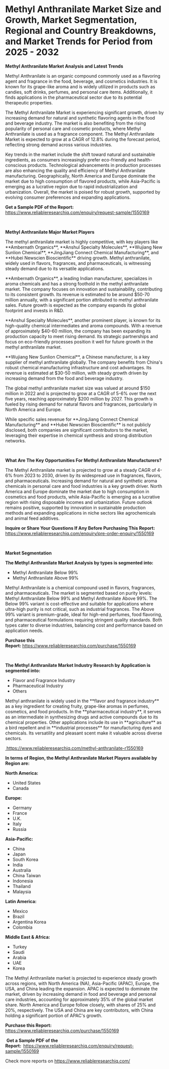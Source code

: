<p><h1>Methyl Anthranilate Market Size and Growth, Market Segmentation, Regional and Country Breakdowns, and Market Trends for Period from 2025 -  2032</h1></p><p><strong>Methyl Anthranilate Market Analysis and Latest Trends</strong></p>
<p><p>Methyl Anthranilate is an organic compound commonly used as a flavoring agent and fragrance in the food, beverage, and cosmetics industries. It is known for its grape-like aroma and is widely utilized in products such as candies, soft drinks, perfumes, and personal care items. Additionally, it finds applications in the pharmaceutical sector due to its potential therapeutic properties.</p><p>The Methyl Anthranilate Market is experiencing significant growth, driven by increasing demand for natural and synthetic flavoring agents in the food and beverage industry. The market is also benefiting from the rising popularity of personal care and cosmetic products, where Methyl Anthranilate is used as a fragrance component. The Methyl Anthranilate Market is expected to grow at a CAGR of 12.8% during the forecast period, reflecting strong demand across various industries.</p><p>Key trends in the market include the shift toward natural and sustainable ingredients, as consumers increasingly prefer eco-friendly and health-conscious products. Technological advancements in production processes are also enhancing the quality and efficiency of Methyl Anthranilate manufacturing. Geographically, North America and Europe dominate the market due to high consumption of flavored products, while Asia-Pacific is emerging as a lucrative region due to rapid industrialization and urbanization. Overall, the market is poised for robust growth, supported by evolving consumer preferences and expanding applications.</p></p>
<p><strong>Get a Sample PDF of the Report:&nbsp;</strong> <a href="https://www.reliableresearchiq.com/enquiry/request-sample/1550169?utm_campaign=104&utm_medium=2&utm_source=Github&utm_content=ia&utm_term=26012025&utm_id=methyl-anthranilate">https://www.reliableresearchiq.com/enquiry/request-sample/1550169</a></p>
<p>&nbsp;</p>
<p><strong>Methyl Anthranilate Major Market Players</strong></p>
<p><p>The methyl anthranilate market is highly competitive, with key players like **Ambernath Organics**, **Anshul Specialty Molecules**, **Wujiang New Sunlion Chemical**, **JingJiang Connect Chemical Manufacturing**, and **Hubei Newscien Bioscientific** driving growth. Methyl anthranilate, widely used in flavors, fragrances, and pharmaceuticals, is witnessing steady demand due to its versatile applications.</p><p>**Ambernath Organics**, a leading Indian manufacturer, specializes in aroma chemicals and has a strong foothold in the methyl anthranilate market. The company focuses on innovation and sustainability, contributing to its consistent growth. Its revenue is estimated to be around $50-70 million annually, with a significant portion attributed to methyl anthranilate sales. Future growth is expected as the company expands its global footprint and invests in R&D.</p><p>**Anshul Specialty Molecules**, another prominent player, is known for its high-quality chemical intermediates and aroma compounds. With a revenue of approximately $40-60 million, the company has been expanding its production capacity to meet rising demand. Its strategic partnerships and focus on eco-friendly processes position it well for future growth in the methyl anthranilate market.</p><p>**Wujiang New Sunlion Chemical**, a Chinese manufacturer, is a key supplier of methyl anthranilate globally. The company benefits from China's robust chemical manufacturing infrastructure and cost advantages. Its revenue is estimated at $30-50 million, with steady growth driven by increasing demand from the food and beverage industry.</p><p>The global methyl anthranilate market size was valued at around $150 million in 2022 and is projected to grow at a CAGR of 5-6% over the next five years, reaching approximately $200 million by 2027. This growth is fueled by rising demand for natural flavors and fragrances, particularly in North America and Europe.</p><p>While specific sales revenue for **JingJiang Connect Chemical Manufacturing** and **Hubei Newscien Bioscientific** is not publicly disclosed, both companies are significant contributors to the market, leveraging their expertise in chemical synthesis and strong distribution networks.</p></p>
<p>&nbsp;</p>
<p><strong>What Are The Key Opportunities For Methyl Anthranilate Manufacturers?</strong></p>
<p><p>The Methyl Anthranilate market is projected to grow at a steady CAGR of 4-6% from 2023 to 2030, driven by its widespread use in fragrances, flavors, and pharmaceuticals. Increasing demand for natural and synthetic aroma chemicals in personal care and food industries is a key growth driver. North America and Europe dominate the market due to high consumption in cosmetics and food products, while Asia-Pacific is emerging as a lucrative region with rising disposable incomes and urbanization. Future outlook remains positive, supported by innovation in sustainable production methods and expanding applications in niche sectors like agrochemicals and animal feed additives.</p></p>
<p><strong>Inquire or Share Your Questions If Any Before Purchasing This Report:</strong> <a href="https://www.reliableresearchiq.com/enquiry/pre-order-enquiry/1550169?utm_campaign=104&utm_medium=2&utm_source=Github&utm_content=ia&utm_term=26012025&utm_id=methyl-anthranilate">https://www.reliableresearchiq.com/enquiry/pre-order-enquiry/1550169</a></p>
<p>&nbsp;</p>
<p><strong>Market Segmentation</strong></p>
<p><strong>The Methyl Anthranilate Market Analysis by types is segmented into:</strong></p>
<p><ul><li>Methyl Anthranilate Below 99%</li><li>Methyl Anthranilate Above 99%</li></ul></p>
<p><p>Methyl Anthranilate is a chemical compound used in flavors, fragrances, and pharmaceuticals. The market is segmented based on purity levels: Methyl Anthranilate Below 99% and Methyl Anthranilate Above 99%. The Below 99% variant is cost-effective and suitable for applications where ultra-high purity is not critical, such as industrial fragrances. The Above 99% variant is premium-grade, ideal for high-end perfumes, food flavoring, and pharmaceutical formulations requiring stringent quality standards. Both types cater to diverse industries, balancing cost and performance based on application needs.</p></p>
<p><strong>Purchase this Report:&nbsp;</strong><a href="https://www.reliableresearchiq.com/purchase/1550169?utm_campaign=104&utm_medium=2&utm_source=Github&utm_content=ia&utm_term=26012025&utm_id=methyl-anthranilate">https://www.reliableresearchiq.com/purchase/1550169</a></p>
<p>&nbsp;</p>
<p><strong>The Methyl Anthranilate Market Industry Research by Application is segmented into:</strong></p>
<p><ul><li>Flavor and Fragrance Industry</li><li>Pharmaceutical Industry</li><li>Others</li></ul></p>
<p><p>Methyl anthranilate is widely used in the **flavor and fragrance industry** as a key ingredient for creating fruity, grape-like aromas in perfumes, cosmetics, and food products. In the **pharmaceutical industry**, it serves as an intermediate in synthesizing drugs and active compounds due to its chemical properties. Other applications include its use in **agriculture** as a bird repellent and in **industrial processes** for manufacturing dyes and chemicals. Its versatility and pleasant scent make it valuable across diverse sectors.</p></p>
<p><a href="https://www.reliableresearchiq.com/methyl-anthranilate-r1550169?utm_campaign=104&utm_medium=2&utm_source=Github&utm_content=ia&utm_term=26012025&utm_id=methyl-anthranilate">&nbsp;https://www.reliableresearchiq.com/methyl-anthranilate-r1550169</a></p>
<p><strong>In terms of Region, the Methyl Anthranilate Market Players available by Region are:</strong></p>
<p>
    <p> <strong> North America: </strong>
        <ul>
            <li>United States</li>
            <li>Canada</li>
        </ul>
        </p> 
    <p> <strong> Europe: </strong>
        <ul>
            <li>Germany</li>
            <li>France</li>
            <li>U.K.</li>
            <li>Italy</li>
            <li>Russia</li>
        </ul>
        </p> 
    <p> <strong> Asia-Pacific: </strong>
        <ul>
            <li>China</li>
            <li>Japan</li>
            <li>South Korea</li>
            <li>India</li>
            <li>Australia</li>
            <li>China Taiwan</li>
            <li>Indonesia</li>
            <li>Thailand</li>
            <li>Malaysia</li>
        </ul>
        </p> 
    <p> <strong> Latin America: </strong>
        <ul>
            <li>Mexico</li>
            <li>Brazil</li>
            <li>Argentina Korea</li>
            <li>Colombia</li>
        </ul>
        </p> 
    <p> <strong> Middle East & Africa: </strong>
        <ul>
            <li>Turkey</li>
            <li>Saudi</li>
            <li>Arabia</li>
            <li>UAE</li>
            <li>Korea</li>
        </ul>
    </p>
    </p>
<p><p>The Methyl Anthranilate market is projected to experience steady growth across regions, with North America (NA), Asia-Pacific (APAC), Europe, the USA, and China leading the expansion. APAC is expected to dominate the market, driven by increasing demand in food and beverage and personal care industries, accounting for approximately 35% of the global market share. North America and Europe follow closely, with shares of 25% and 20%, respectively. The USA and China are key contributors, with China holding a significant portion of APAC's growth.</p></p>
<p><strong>Purchase this Report: </strong><a href="https://www.reliableresearchiq.com/purchase/1550169?utm_campaign=104&utm_medium=2&utm_source=Github&utm_content=ia&utm_term=26012025&utm_id=methyl-anthranilate">https://www.reliableresearchiq.com/purchase/1550169</a></p>
<p>&nbsp;<strong>Get a Sample PDF of the Report:&nbsp;&nbsp;</strong><a href="https://www.reliableresearchiq.com/enquiry/request-sample/1550169?utm_campaign=104&utm_medium=2&utm_source=Github&utm_content=ia&utm_term=26012025&utm_id=methyl-anthranilate">https://www.reliableresearchiq.com/enquiry/request-sample/1550169</a></p>
<p><strong></strong></p>
<p>Check more reports on <a href="https://www.reliableresearchiq.com/?utm_campaign=104&utm_medium=2&utm_source=Github&utm_content=ia&utm_term=26012025&utm_id=methyl-anthranilate">https://www.reliableresearchiq.com/</a></p>